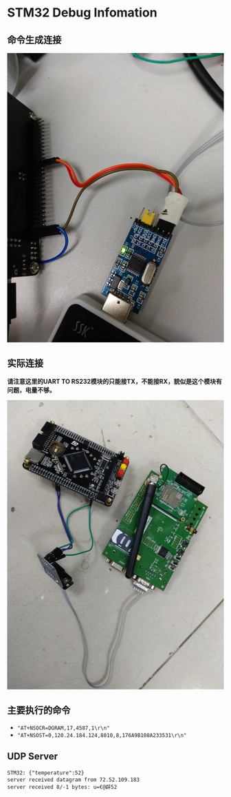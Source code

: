 # STM32 Debug Infomation

## 命令生成连接

![../img/STM32_Test_Generate_CMD.jpg](../img/STM32_Test_Generate_CMD.jpg)

## 实际连接

**请注意这里的UART TO RS232模块的只能接TX，不能接RX，貌似是这个模块有问题，电量不够。**

![../img/STM32_NB_Connect.jpg](../img/STM32_NB_Connect.jpg)

## 主要执行的命令

* `"AT+NSOCR=DGRAM,17,4587,1\r\n"`
* `"AT+NSOST=0,120.24.184.124,8010,8,176A9B108A233531\r\n"`

## UDP Server

```
STM32: {"temperature":52}
server received datagram from 72.52.109.183
server received 8/-1 bytes: u=€@辟52
```
